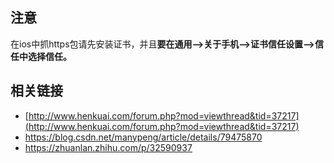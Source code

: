 



##  注意

在ios中抓https包请先安装证书，并且**要在通用-->关于手机-->证书信任设置-->信任中选择信任。**



## 相关链接

* [http://www.henkuai.com/forum.php?mod=viewthread&tid=37217](http://www.henkuai.com/forum.php?mod=viewthread&tid=37217)
* https://blog.csdn.net/manypeng/article/details/79475870
* https://zhuanlan.zhihu.com/p/32590937


